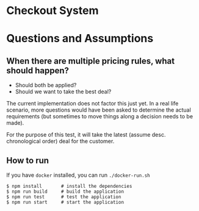 # Checkout System

# Questions and Assumptions

## When there are multiple pricing rules, what should happen?
- Should both be applied?
- Should we want to take the best deal?

The current implementation does not factor this just yet. In a real life scenario, more questions
would have been asked to determine the actual requirements (but sometimes to move things along a 
decision needs to be made).

For the purpose of this test, it will take the latest (assume desc. chronological order) deal for 
the customer.

## How to run

If you have `docker` installed, you can run `./docker-run.sh`

```
$ npm install       # install the dependencies
$ npm run build     # build the application
$ npm run test      # test the application
$ npm run start     # start the application
```
